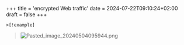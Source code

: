 +++
title = 'encrypted Web traffic'
date = 2024-07-22T09:10:24+02:00
draft = false
+++

    >[!example]
>![Pasted_image_20240504095944.png](/Pasted_image_20240504095944.png)